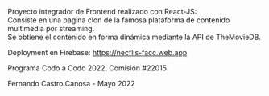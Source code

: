Proyecto integrador de Frontend realizado con React-JS:      
Consiste en una pagina clon de la famosa plataforma de contenido multimedia por streaming.      
Se obtiene el contenido en forma dinámica mediante la API de TheMovieDB.      
      
Deployment en Firebase: https://necflis-facc.web.app      
      
Programa Codo a Codo 2022, Comisión #22015      
      
Fernando Castro Canosa - Mayo 2022      
     
